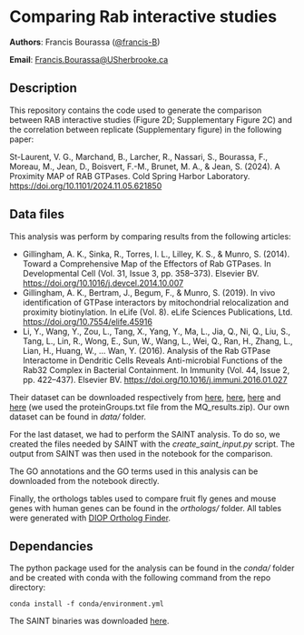 # Comparing Rab interactive studies

 __Authors__: Francis Bourassa ([@francis-B](https://github.com/Francis-B))
 
 __Email__: <Francis.Bourassa@USherbrooke.ca>

## Description

This repository contains the code used to generate the comparison between RAB interactive studies (Figure 2D; Supplementary Figure 2C) and the correlation between replicate (Supplementary figure) in the following paper:

St-Laurent, V. G., Marchand, B., Larcher, R., Nassari, S., Bourassa, F., Moreau, M., Jean, D., Boisvert, F.-M., Brunet, M. A., & Jean, S. (2024). A Proximity MAP of RAB GTPases. Cold Spring Harbor Laboratory. https://doi.org/10.1101/2024.11.05.621850

## Data files

This analysis was perform by comparing results from the following articles:

- Gillingham, A. K., Sinka, R., Torres, I. L., Lilley, K. S., & Munro, S. (2014). Toward a Comprehensive Map of the Effectors of Rab GTPases. In Developmental Cell (Vol. 31, Issue 3, pp. 358–373). Elsevier BV. https://doi.org/10.1016/j.devcel.2014.10.007
- Gillingham, A. K., Bertram, J., Begum, F., & Munro, S. (2019). In vivo identification of GTPase interactors by mitochondrial relocalization and proximity biotinylation. In eLife (Vol. 8). eLife Sciences Publications, Ltd. https://doi.org/10.7554/elife.45916
- Li, Y., Wang, Y., Zou, L., Tang, X., Yang, Y., Ma, L., Jia, Q., Ni, Q., Liu, S., Tang, L., Lin, R., Wong, E., Sun, W., Wang, L., Wei, Q., Ran, H., Zhang, L., Lian, H., Huang, W., … Wan, Y. (2016). Analysis of the Rab GTPase Interactome in Dendritic Cells Reveals Anti-microbial Functions of the Rab32 Complex in Bacterial Containment. In Immunity (Vol. 44, Issue 2, pp. 422–437). Elsevier BV. https://doi.org/10.1016/j.immuni.2016.01.027

Their dataset can be downloaded respectively from [here](https://www.cell.com/cms/10.1016/j.immuni.2016.01.027/attachment/ac9eee8d-37fa-4d8e-aa0f-636470ed5d7c/mmc3.xlsx), [here](https://www.cell.com/cms/10.1016/j.devcel.2014.10.007/attachment/9420b819-9a34-4822-a7a2-4f85947a86b5/mmc2.xlsx), [here](https://elifesciences.org/download/aHR0cHM6Ly9jZG4uZWxpZmVzY2llbmNlcy5vcmcvYXJ0aWNsZXMvNDU5MTYvZWxpZmUtNDU5MTYtc3VwcDEtdjIueGxzeA--/elife-45916-supp1-v2.xlsx?_hash=D3fefhHVjzBuU7dNfqq4KGGBSPWLnXUZHOgodgNLmtE%3D) and [here](https://www.ebi.ac.uk/pride/archive/projects/PXD033693) (we used the proteinGroups.txt file from the MQ_results.zip). Our own dataset can be found in *data/* folder.

For the last dataset, we had to perform the SAINT analysis. To do so, we created the files needed by SAINT with the *create_saint_input.py* script. The output from SAINT was then used in the notebook for the comparison.

The GO annotations and the GO terms used in this analysis can be downloaded from the notebook directly.

Finally, the orthologs tables used to compare fruit fly genes and mouse genes with human genes can be found in the *orthologs/* folder. All tables were generated with [DIOP Ortholog Finder](https://www.flyrnai.org/cgi-bin/DRSC_orthologs.pl).

## Dependancies

The python package used for the analysis can be found in the *conda/* folder and be created with conda with the following command from the repo directory:

```{bash}
conda install -f conda/environment.yml
```
The SAINT binaries was downloaded [here](https://sourceforge.net/projects/saint-apms/files/SAINTexpress_v3.6.1__2015-05-03.zip/download).
